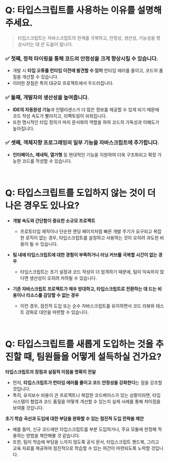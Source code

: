 # Q: 타입스크립트를 사용하는 이유를 설명해주세요.
> 타입스크립트는 자바스크립트의 한계를 극복하고, 안정성, 생산성, 기능성을 향상시키는 데 큰 도움이 됩니다.

### ✅ 첫째, 정적 타이핑을 통해 코드의 안정성을 크게 향상시킬 수 있습니다. 
- 개발 시 **타입 오류를 런타임 이전에 발견할 수 있어** 런타임 에러를 줄이고, 코드의 품질을 개선할 수 있습니다.
- 이러한 장점은 특히 대규모 프로젝트에서 두드러집니다.

### ✅ 둘째, 개발자의 생산성을 높여줍니다. 
- **IDE의 자동완성 기능**과 인텔리센스가 더 많은 정보를 제공할 수 있게 되기 때문에 코드 작성 속도가 빨라지고, 리팩토링이 쉬워집니다.
- 또한 명시적인 타입 정의가 마치 문서화의 역할을 하여 코드의 가독성과 이해도가 높아집니다.

### ✅ 셋째, 객체지향 프로그래밍의 일부 기능을 자바스크립트에 추가합니다. 
- **인터페이스, 제네릭, 열거형** 등 현대적인 기능을 지원하여 더욱 구조화되고 확장 가능한 코드를 작성할 수 있습니다.

<br/>

# Q: 타입스크립트를 도입하지 않는 것이 더 나은 경우도 있나요? 

- **개발 속도와 간단함이 중요한 소규모 프로젝트**
  - 프로토타입 제작이나 단순한 랜딩 페이지처럼 빠른 개발 주기가 요구되고 복잡한 로직이 없는 경우, 타입스크립트를 설정하고 사용하는 것이 오히려 과도한 비용이 될 수 있습니다.

- **팀 내에 타입스크립트에 대한 경험이 부족하거나 러닝 커브를 극복할 시간이 없는 경우**
  - 타입스크립트는 초기 설정과 코드 작성이 더 엄격하기 때문에, 팀이 익숙하지 않다면 생산성이 오히려 저하될 수 있습니다.

- **기존 자바스크립트 프로젝트가 매우 방대하고, 타입스크립트로 전환하는 데 드는 비용이나 리소스를 감당할 수 없는 경우**
  - 이런 경우, 점진적 도입 또는 순수 자바스크립트를 유지하면서 코드 리뷰와 테스트 강화로 대안을 마련할 수 있습니다.

<br/>

# Q: 타입스크립트를 새롭게 도입하는 것을 추진할 때, 팀원들을 어떻게 설득하실 건가요? 

**타입스크립트의 장점과 실질적 이점을 명확히 전달**   
- 먼저, **타입스크립트가 런타임 에러를 줄이고 코드 안정성을 강화한다**는 점을 강조할 것입니다.
- 특히, 유지보수 비용이 큰 프로젝트나 복잡한 코드베이스가 있는 상황이라면, 타입 시스템이 협업과 코드 품질을 어떻게 개선할 수 있는지 실제 사례를 통해 차이점을 보여줄 것입니다.

**초기 학습 곡선과 도입에 대한 부담을 완화할 수 있는 점진적 도입 전략을 제안** 
- 예를 들어, 신규 코드에만 타입스크립트를 부분 도입하거나, 주요 모듈에 한정해 적용하는 방법을 제안해볼 것 같습니다. 
- 또한, 팀이 학습에 부담을 느끼지 않도록 공식 문서, 타입스크립트 핸드북, 그리고 교육 자료를 제공하여 점진적으로 학습할 수 있는 여건이 마련되도록 노력할 것입니다.


